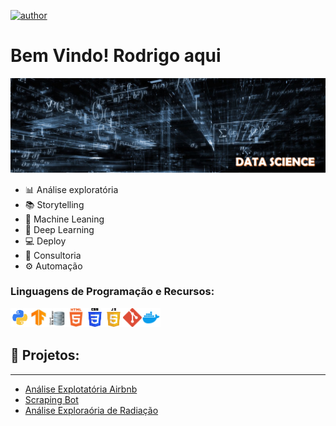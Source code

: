 [![author](https://img.shields.io/badge/author-rodrigosousa-green.svg)]()

# Bem Vindo! Rodrigo aqui
![wallpaper](https://github.com/rodrigoadz/profile/blob/master/ds.png)

- 📊 Análise exploratória
- 📚 Storytelling
- 🤖 Machine Leaning
- 🧠 Deep Learning
- 💻 Deploy
- 🤝 Consultoria
- ⚙ Automação

### Linguagens de Programação e Recursos:

<img align=left alt='Python' width=30px src='https://github.com/rodrigoadz/profile/blob/master/icons/python.png'/>
<img align=left alt='Python' width=30px src='https://github.com/rodrigoadz/profile/blob/master/icons/tensorflow.jpg'/>
<img align=left alt='Python' width=30px src='https://github.com/rodrigoadz/profile/blob/master/icons/sql.png'/>
<img align=left alt='Python' width=30px src='https://github.com/rodrigoadz/profile/blob/master/icons/html.png'/>
<img align=left alt='Python' width=30px src='https://github.com/rodrigoadz/profile/blob/master/icons/css.png'/>
<img align=left alt='Python' width=30px src='https://github.com/rodrigoadz/profile/blob/master/icons/javascript.png'/>
<img align=left alt='Python' width=30px src='https://github.com/rodrigoadz/profile/blob/master/icons/git.png'/>
<img align=left alt='Python' width=30px src='https://github.com/rodrigoadz/profile/blob/master/icons/docker.png'/>

<br>
<br>

## 📝 Projetos:
---
* [Análise Explotatória Airbnb](https://github.com/rodrigoadz/portifolio/blob/master/notebooks/EDA_Airbnb.ipynb)
* [Scraping Bot](https://github.com/rodrigoadz/scraping_bot)
* [Análise Exploraória de Radiação]()
